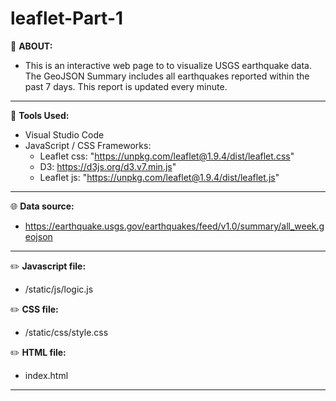 # leaflet-Part-1

:memo:
**ABOUT:**
  - This is an interactive web page to to visualize USGS earthquake data.
The GeoJSON Summary includes all earthquakes reported within the past 7 days.
This report is updated every minute.
 
---
:wrench:
**Tools Used:**
  - Visual Studio Code
  - JavaScript / CSS Frameworks:
    - Leaflet css: "https://unpkg.com/leaflet@1.9.4/dist/leaflet.css"
    - D3: https://d3js.org/d3.v7.min.js"
    - Leaflet js: "https://unpkg.com/leaflet@1.9.4/dist/leaflet.js"
    
---
:globe_with_meridians:
**Data source:**
  - https://earthquake.usgs.gov/earthquakes/feed/v1.0/summary/all_week.geojson

---
:pencil2:
**Javascript file:**
  - /static/js/logic.js

:pencil2:
**CSS file:**
  - /static/css/style.css

:pencil2:
**HTML file:**
  - index.html

---
